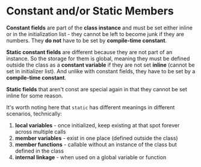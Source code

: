 # Constant and/or Static Members

__Constant fields__ are part of the __class instance__ and must be set either inline or in the initialization list - they cannot be left to become junk if they are numbers. They __do not__ have to be set by __compile-time constant__.

__Static constant fields__ are different because they are not part of an instance. So the storage for them is global, meaning they must be defined outside the class as a __constant variable__ if they are not set __inline__ (cannot be set in initializer list). And unlike with constant fields, they have to be set by a __compile-time constant__.

__Static fields__ that aren't const are special again in that they cannot be set inline for some reason.

It's worth noting here that `static` has different meanings in different scenarios, technically:
1. __local variables__ - once initialized, keep existing at that spot forever across multiple calls
1. __member variables__ - exist in one place (defined outside the class)
1. __member functions__ - callable without an instance of the class but defined in the class
1. __internal linkage__ - when used on a global variable or function
